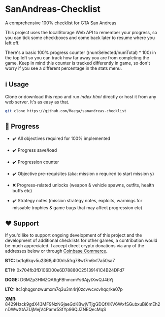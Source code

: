 # SanAndreas-Checklist
A comprehensive 100% checklist for GTA San Andreas

This project uses the localStorage Web API to remember your progress, so you can tick some checkboxes and come back later to resume where you left off.

There's a basic 100% progress counter ((numSelected/numTotal) * 100) in the top left so you can track how far away you are from completing the game.
Keep in mind this counter is tracked differently in game, so don't worry if you see a different percentage in the stats menu.

## :information_source: Usage

Clone or download this repo and run _index.html_ directly or host it from any web server. It's as easy as that.

```bash
git clone https://github.com/Maega/sanandreas-checklist
```

## :checkered_flag: Progress

* :heavy_check_mark: All objectives required for 100% implemented

* :heavy_check_mark: Progress save/load

* :heavy_check_mark: Progression counter

* :heavy_check_mark: Objective pre-requisites (aka: mission x required to start mission y)

* :x: Progress-related unlocks (weapon & vehicle spawns, outfits, health buffs etc)

* :heavy_check_mark: Strategy notes (mission strategy notes, exploits, warnings for missable trophies & game bugs that may affect progression etc)

## :heart: Support

If you'd like to support ongoing development of this project and the development of additional checklists for other games, a contribution would be much appreciated. I accept direct crypto donations via any of the addresses below or through [Coinbase Commerce](https://commerce.coinbase.com/checkout/bb4f7665-bfdc-4c22-9fc8-78299010b1c8).

**BTC:** bc1q6kqv5u2368j4l00rls5frg78wt7m6vf7a50sa7

**ETH:** 0x704fb3fD106D00e6D78880C25139141C4B24DFd7

**DOGE:** D6MZp3HMZQA6gFBhmcmYs6AjytXwQJ4bYj

**LTC:** ltc1qhqgsnzwumxm7q3u3m4rj0zcvwcvcvhqqrke07p

**XMR:** 8429Hzck9gdX43MF9NzNGjaeGdKBwjVTjgGDQfXKV6WxfSGubxuBi6mEh2nDWwXtAZUjMejV4Pamr5SfYp96QJZNEQecMqS